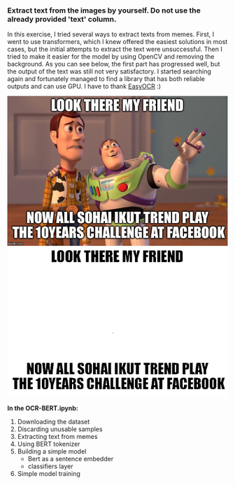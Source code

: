 ### **Extract text from the images by yourself. Do not use the already provided 'text' column.**


In this exercise, I tried several ways to extract texts from memes. First, I went to use transformers, which I knew offered the easiest solutions in most cases, but the initial attempts to extract the text were unsuccessful. Then I tried to make it easier for the model by using OpenCV and removing the background. As you can see below, the first part has progressed well, but the output of the text was still not very satisfactory. I started searching again and fortunately managed to find a library that has both reliable outputs and can use GPU. I have to thank [EasyOCR](https://github.com/JaidedAI/EasyOCR "EasyOCR") :)

![Before](./before.png "Before")
![After](./after.png "After")

**In the OCR-BERT.ipynb:**
1. Downloading the dataset 
2. Discarding unusable samples
3. Extracting text from memes
4. Using BERT tokenizer
5. Building a simple model
	- Bert as a sentence embedder
	- classifiers layer
6. Simple model training
